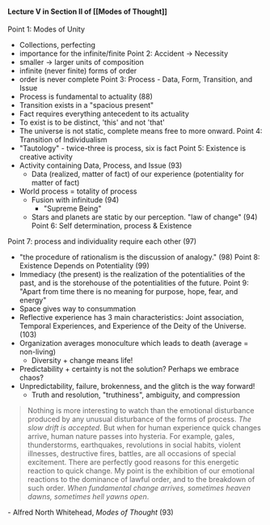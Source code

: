 #### Lecture V in Section II of [[Modes of Thought]]

Point 1: Modes of Unity
- Collections, perfecting
- importance for the infinite/finite
Point 2: Accident -> Necessity
- smaller -> larger units of composition
- infinite (never finite) forms of order
- order is never complete
Point 3: Process - Data, Form, Transition, and Issue
- Process is fundamental to actuality (88)
- Transition exists in a "spacious present"
- Fact requires everything antecedent to its actuality
- To exist is to be distinct, 'this' and not 'that'
- The universe is not static, complete means free to more onward.
Point 4: Transition of Individualism
- "Tautology" - twice-three is process, six is fact
Point 5: Existence is creative activity
- Activity containing Data, Process, and Issue (93)
	- Data (realized, matter of fact) of our experience (potentiality for matter of fact)
- World process = totality of process
	- Fusion with infinitude (94)
		- "Supreme Being"
	- Stars and planets are static by our perception. "law of change" (94)
Point 6: Self determination, process & Existence

Point 7: process and individuality require each other (97)
- "the procedure of rationalism is the discussion of analogy." (98)
Point 8: Existence Depends on Potentiality (99)
- Immediacy (the present) is the realization of the potentialities of the past, and is the storehouse of the potentialities of the future. 
Point 9: "Apart from time there is no meaning for purpose, hope, fear, and energy"
- Space gives way to consummation
- Reflective experience has 3 main characteristics: Joint association, Temporal Experiences, and Experience of the Deity of the Universe. (103)
- Organization averages monoculture which leads to death (average = non-living)
	- Diversity + change means life!
- Predictability + certainty is not the solution? Perhaps we embrace chaos?
- Unpredictability, failure, brokenness, and the glitch is the way forward!
	- Truth and resolution, "truthiness", ambiguity, and compression 

> Nothing is more interesting to watch than the emotional disturbance produced by any unusual disturbance of the forms of process. *The slow drift is accepted*. But when for human experience quick changes arrive, human nature passes into hysteria. For example, gales, thunderstorms, earthquakes, revolutions in social habits, violent illnesses, destructive fires, battles, are all occasions of special excitement. There are perfectly good reasons for this energetic reaction to quick change. My point is the exhibition of our emotional reactions to the dominance of lawful order, and to the breakdown of such order. *When fundamental change arrives, sometimes heaven dawns, sometimes hell yawns open*. 

\- Alfred North Whitehead, *Modes of Thought* (93)
